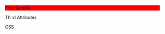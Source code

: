 <html>
<head>
<title> Sample </title>
<style type="text/css">
</style> 
</head>
<body>
 <p style="background-color:red">First Sample</p>
 <p id="second"Second Sample</p>
 <p>Third Attributes</p>
 <p><abbr title="Cascading Style Sheet">CSS</abbr></p>
</body>
</html> 
